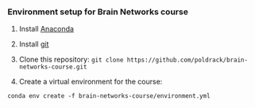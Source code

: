 ### Environment setup for Brain Networks course

1. Install [Anaconda](https://www.anaconda.com/download/)

2. Install [git](https://git-scm.com/downloads)

3. Clone this repository:  `git clone https://github.com/poldrack/brain-networks-course.git`

4. Create a virtual environment for the course:

```
conda env create -f brain-networks-course/environment.yml

```



